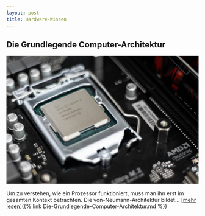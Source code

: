 ```yaml
---
layout: post
title: Hardware-Wissen
---
```


## Die Grundlegende Computer-Architektur

<a href="https://sascha-baranji.tk/Die-Grundlegende-Computer-Architektur/"> ![Prozessor](/public/pictures/Prozessor.jpg) </a>

Um zu verstehen, wie ein Prozessor funktioniert, muss man ihn erst im gesamten Kontext betrachten. Die von-Neumann-Architektur bildet... [<ins>mehr lesen</ins>]({% link Die-Grundlegende-Computer-Architektur.md %})
